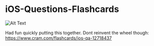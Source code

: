 # iOS-Questions-Flashcards


![Alt Text](https://media.giphy.com/media/UMG8Kkhmn306POtaUb/giphy.gif)

Had fun quickly putting this together. 
Dont reinvent the wheel though: 
https://www.cram.com/flashcards/ios-qa-12718437
